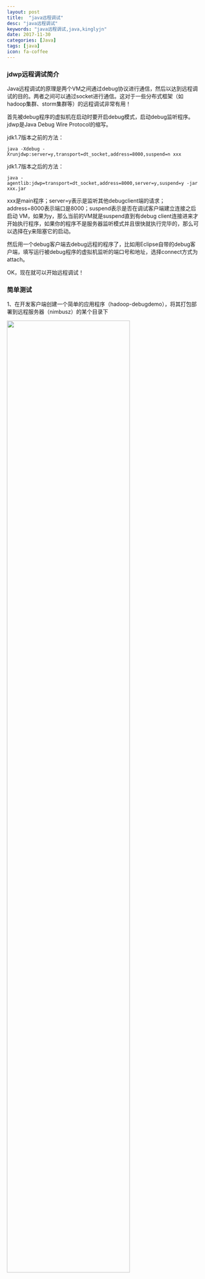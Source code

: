 ```yaml
---
layout: post
title:  "java远程调试"
desc: "java远程调试"
keywords: "java远程调试,java,kinglyjn"
date: 2017-11-30
categories: [Java]
tags: [java]
icon: fa-coffee
---
```




### jdwp远程调试简介

Java远程调试的原理是两个VM之间通过debug协议进行通信，然后以达到远程调试的目的。两者之间可以通过socket进行通信。这对于一些分布式框架（如hadoop集群、storm集群等）的远程调试非常有用！

首先被debug程序的虚拟机在启动时要开启debug模式，启动debug监听程序。jdwp是Java Debug Wire Protocol的缩写。

jdk1.7版本之前的方法：

```shell
java -Xdebug -Xrunjdwp:server=y,transport=dt_socket,address=8000,suspend=n xxx
```

jdk1.7版本之后的方法：

```shell
java -agentlib:jdwp=transport=dt_socket,address=8000,server=y,suspend=y -jar xxx.jar
```

xxx是main程序；server=y表示是监听其他debugclient端的请求；address=8000表示端口是8000；suspend表示是否在调试客户端建立连接之后启动 VM，如果为y，那么当前的VM就是suspend直到有debug client连接进来才开始执行程序，如果你的程序不是服务器监听模式并且很快就执行完毕的，那么可以选择在y来阻塞它的启动。

然后用一个debug客户端去debug远程的程序了，比如用Eclipse自带的debug客户端，填写运行被debug程序的虚拟机监听的端口号和地址，选择connect方式为attach。

OK，现在就可以开始远程调试！



### 简单测试

1、在开发客户端创建一个简单的应用程序（hadoop-debugdemo），将其打包部署到远程服务器（nimbusz）的某个目录下

<img src="http://img.blog.csdn.net/20171130113454141?watermark/2/text/aHR0cDovL2Jsb2cuY3Nkbi5uZXQva2luZ2x5am4=/font/5a6L5L2T/fontsize/400/fill/I0JBQkFCMA==/dissolve/70/gravity/SouthEast" style="width:80%"/>

2、在远程nimbusz机器启动待调试的应用程序

<img src="http://img.blog.csdn.net/20171130113807165?watermark/2/text/aHR0cDovL2Jsb2cuY3Nkbi5uZXQva2luZ2x5am4=/font/5a6L5L2T/fontsize/400/fill/I0JBQkFCMA==/dissolve/70/gravity/SouthEast" style="width:80%"/>

3、在开发客户端（如eclipse）调试远程的应用程序

<img src="http://img.blog.csdn.net/20171130114117691?watermark/2/text/aHR0cDovL2Jsb2cuY3Nkbi5uZXQva2luZ2x5am4=/font/5a6L5L2T/fontsize/400/fill/I0JBQkFCMA==/dissolve/70/gravity/SouthEast" style="width:80%"/>

<img src="http://img.blog.csdn.net/20171130114255431?watermark/2/text/aHR0cDovL2Jsb2cuY3Nkbi5uZXQva2luZ2x5am4=/font/5a6L5L2T/fontsize/400/fill/I0JBQkFCMA==/dissolve/70/gravity/SouthEast" style="width:80%"/>

<img src="http://img.blog.csdn.net/20171130114402555?watermark/2/text/aHR0cDovL2Jsb2cuY3Nkbi5uZXQva2luZ2x5am4=/font/5a6L5L2T/fontsize/400/fill/I0JBQkFCMA==/dissolve/70/gravity/SouthEast" style="width:80%"/>

<img src="http://img.blog.csdn.net/20171130114424114?watermark/2/text/aHR0cDovL2Jsb2cuY3Nkbi5uZXQva2luZ2x5am4=/font/5a6L5L2T/fontsize/400/fill/I0JBQkFCMA==/dissolve/70/gravity/SouthEast" style="width:80%"/>

可以看到每次开发客户端向下执行一步，都能在远程看到执行的效果。测试成功！